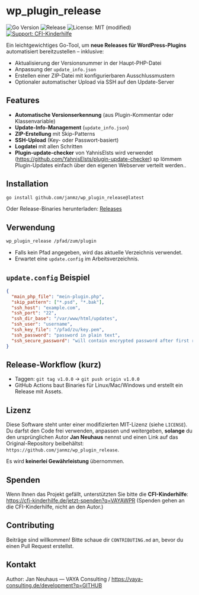 # wp_plugin_release

![Go Version](https://img.shields.io/github/go-mod/go-version/janmz/wp_plugin_release)
![Release](https://img.shields.io/github/v/release/janmz/wp_plugin_release)
![License: MIT (modified)](https://img.shields.io/badge/License-MIT--Modified-blue.svg)
[![Support: CFI-Kinderhilfe](https://img.shields.io/badge/Support-CFI--Kinderhilfe-0077B6?logo=heart)](https://cfi-kinderhilfe.de/jetzt-spenden?q=VAYAWPR)

Ein leichtgewichtiges Go-Tool, um **neue Releases für WordPress-Plugins** automatisiert bereitzustellen – inklusive:

- Aktualisierung der Versionsnummer in der Haupt-PHP-Datei
- Anpassung der `update_info.json`
- Erstellen einer ZIP-Datei mit konfigurierbaren Ausschlussmustern
- Optionaler automatischer Upload via SSH auf den Update-Server

## Features

- **Automatische Versionserkennung** (aus Plugin-Kommentar oder Klassenvariable)
- **Update-Info-Management** (`update_info.json`)
- **ZIP-Erstellung** mit Skip-Patterns
- **SSH-Upload** (Key- oder Passwort-basiert)
- **Logdatei** mit allen Schritten
- **Plugin-update-checker** von YahnisElsts wird verwendet (https://github.com/YahnisElsts/plugin-update-checker) sp lömmem Plugin-Updates einfach über den eigenen Webserver verteilt werden..

## Installation

```bash
go install github.com/janmz/wp_plugin_release@latest
```

Oder Release-Binaries herunterladen: [Releases](https://github.com/janmz/wp_plugin_release/releases)

## Verwendung

```bash
wp_plugin_release /pfad/zum/plugin
```

- Falls kein Pfad angegeben, wird das aktuelle Verzeichnis verwendet.
- Erwartet eine `update.config` im Arbeitsverzeichnis.

## `update.config` Beispiel

```json
{
  "main_php_file": "mein-plugin.php",
  "skip_pattern": ["*.psd", "*.bak"],
  "ssh_host": "example.com",
  "ssh_port": "22",
  "ssh_dir_base": "/var/www/html/updates",
  "ssh_user": "username",
  "ssh_key_file": "/pfad/zu/key.pem",
  "ssh_password": "password in plain text",
  "ssh_secure_password": "will contain encrypted password after first run and ssh_password will contain only a notice"
}
```

## Release-Workflow (kurz)

- Taggen: `git tag v1.0.0` → `git push origin v1.0.0`
- GitHub Actions baut Binaries für Linux/Mac/Windows und erstellt ein Release mit Assets.

## Lizenz

Diese Software steht unter einer modifizierten MIT-Lizenz (siehe `LICENSE`).
Du darfst den Code frei verwenden, anpassen und weitergeben, **solange** du den ursprünglichen Autor
**Jan Neuhaus** nennst und einen Link auf das Original-Repository beibehältst: `https://github.com/janmz/wp_plugin_release`.

Es wird **keinerlei Gewährleistung** übernommen.

## Spenden

Wenn Ihnen das Projekt gefällt, unterstützten Sie bitte die **CFI-Kinderhilfe**: https://cfi-kinderhilfe.de/jetzt-spenden?q=VAYAWPR
(Spenden gehen an die CFI-Kinderhilfe, nicht an den Autor.)

## Contributing

Beiträge sind willkommen! Bitte schaue dir `CONTRIBUTING.md` an, bevor du einen Pull Request erstellst.

## Kontakt

Author: Jan Neuhaus — VAYA Consulting / https://vaya-consulting.de/development?q=GITHUB
